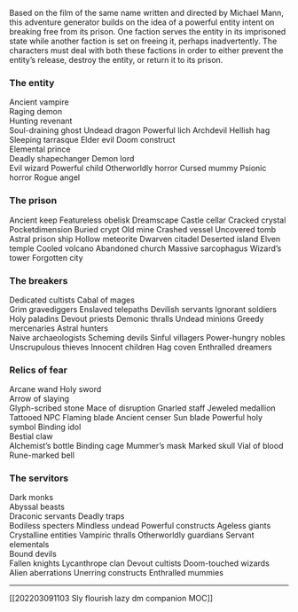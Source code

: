 Based on the film of the same name written and directed by Michael Mann, this adventure generator builds on the idea of a powerful entity intent on breaking free from its prison. One faction serves the entity in its imprisoned state while another faction is set on freeing it, perhaps inadvertently. The characters must deal with both these factions in order to either prevent the entity’s release, destroy the entity, or return it to its prison.

### The entity
Ancient vampire  
Raging demon  
Hunting revenant  
Soul-draining ghost 
Undead dragon
Powerful lich
Archdevil
Hellish hag
Sleeping tarrasque
Elder evil
Doom construct  
Elemental prince  
Deadly shapechanger 
Demon lord  
Evil wizard
Powerful child
Otherworldly horror
Cursed mummy
Psionic horror
Rogue angel

### The prison
Ancient keep 
Featureless obelisk
Dreamscape
Castle cellar
Cracked crystal
Pocketdimension
Buried crypt
Old mine
Crashed vessel
Uncovered tomb
Astral prison ship 
Hollow meteorite 
Dwarven citadel
Deserted island
Elven temple
Cooled volcano
Abandoned church 
Massive sarcophagus
Wizard’s tower
Forgotten city

### The breakers
Dedicated cultists 
Cabal of mages  
Grim gravediggers
Enslaved telepaths
Devilish servants
Ignorant soldiers
Holy paladins
Devout priests
Demonic thralls
Undead minions
Greedy mercenaries 
Astral hunters  
Naive archaeologists
Scheming devils
Sinful villagers
Power-hungry nobles
Unscrupulous thieves
Innocent children
Hag coven
Enthralled dreamers

### Relics of fear
Arcane wand
Holy sword  
Arrow of slaying  
Glyph-scribed stone 
Mace of disruption
Gnarled staff
Jeweled medallion
Tattooed NPC
Flaming blade
Ancient censer
Sun blade
Powerful holy symbol 
Binding idol  
Bestial claw  
Alchemist’s bottle
Binding cage
Mummer’s mask
Marked skull
Vial of blood
Rune-marked bell

### The servitors
Dark monks  
Abyssal beasts  
Draconic servants 
Deadly traps  
Bodiless specters
Mindless undead
Powerful constructs
Ageless giants
Crystalline entities
Vampiric thralls
Otherworldly guardians 
Servant elementals  
Bound devils  
Fallen knights
Lycanthrope clan
Devout cultists
Doom-touched wizards
Alien aberrations
Unerring constructs
Enthralled mummies

--- 
[[202203091103 Sly flourish lazy dm companion MOC]]